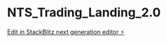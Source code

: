 # NTS_Trading_Landing_2.0

[Edit in StackBlitz next generation editor ⚡️](https://stackblitz.com/~/github.com/GitHubArubTub/NTS_Trading_Landing_2.0)